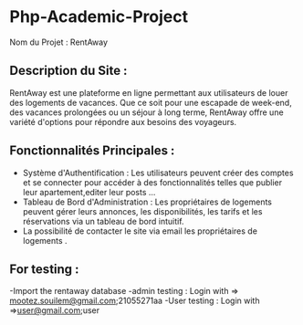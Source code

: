 
# Php-Academic-Project

Nom du Projet : RentAway

## Description du Site :

RentAway est une plateforme en ligne permettant aux utilisateurs de louer des logements de vacances. Que ce soit pour une escapade de week-end, des vacances prolongées ou un séjour à long terme, RentAway offre une variété d'options pour répondre aux besoins des voyageurs.

## Fonctionnalités Principales :
- Système d'Authentification : Les utilisateurs peuvent créer des comptes et se connecter pour accéder à des fonctionnalités telles que publier leur apartement,editer leur posts ...
- Tableau de Bord d'Administration : Les propriétaires de logements peuvent gérer leurs annonces, les disponibilités, les tarifs et les réservations via un tableau de bord intuitif.
- La possibilité de contacter le site via email les propriétaires de logements .
## For testing :
-Import the rentaway database
-admin testing : 
Login with =>  mootez.souilem@gmail.com;21055271aa
-User testing :
Login with =>user@gmail.com;user
